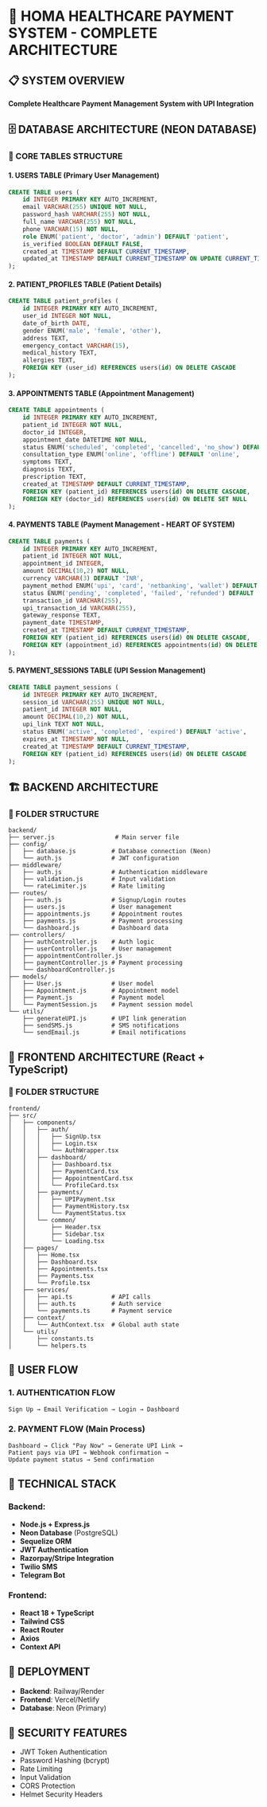 # 🏥 HOMA HEALTHCARE PAYMENT SYSTEM - COMPLETE ARCHITECTURE

## 📋 SYSTEM OVERVIEW
**Complete Healthcare Payment Management System with UPI Integration**

## 🗄️ DATABASE ARCHITECTURE (NEON DATABASE)

### 🎯 CORE TABLES STRUCTURE

#### 1. **USERS TABLE** (Primary User Management)
```sql
CREATE TABLE users (
    id INTEGER PRIMARY KEY AUTO_INCREMENT,
    email VARCHAR(255) UNIQUE NOT NULL,
    password_hash VARCHAR(255) NOT NULL,
    full_name VARCHAR(255) NOT NULL,
    phone VARCHAR(15) NOT NULL,
    role ENUM('patient', 'doctor', 'admin') DEFAULT 'patient',
    is_verified BOOLEAN DEFAULT FALSE,
    created_at TIMESTAMP DEFAULT CURRENT_TIMESTAMP,
    updated_at TIMESTAMP DEFAULT CURRENT_TIMESTAMP ON UPDATE CURRENT_TIMESTAMP
);
```

#### 2. **PATIENT_PROFILES TABLE** (Patient Details)
```sql
CREATE TABLE patient_profiles (
    id INTEGER PRIMARY KEY AUTO_INCREMENT,
    user_id INTEGER NOT NULL,
    date_of_birth DATE,
    gender ENUM('male', 'female', 'other'),
    address TEXT,
    emergency_contact VARCHAR(15),
    medical_history TEXT,
    allergies TEXT,
    FOREIGN KEY (user_id) REFERENCES users(id) ON DELETE CASCADE
);
```

#### 3. **APPOINTMENTS TABLE** (Appointment Management)
```sql
CREATE TABLE appointments (
    id INTEGER PRIMARY KEY AUTO_INCREMENT,
    patient_id INTEGER NOT NULL,
    doctor_id INTEGER,
    appointment_date DATETIME NOT NULL,
    status ENUM('scheduled', 'completed', 'cancelled', 'no_show') DEFAULT 'scheduled',
    consultation_type ENUM('online', 'offline') DEFAULT 'online',
    symptoms TEXT,
    diagnosis TEXT,
    prescription TEXT,
    created_at TIMESTAMP DEFAULT CURRENT_TIMESTAMP,
    FOREIGN KEY (patient_id) REFERENCES users(id) ON DELETE CASCADE,
    FOREIGN KEY (doctor_id) REFERENCES users(id) ON DELETE SET NULL
);
```

#### 4. **PAYMENTS TABLE** (Payment Management - HEART OF SYSTEM)
```sql
CREATE TABLE payments (
    id INTEGER PRIMARY KEY AUTO_INCREMENT,
    patient_id INTEGER NOT NULL,
    appointment_id INTEGER,
    amount DECIMAL(10,2) NOT NULL,
    currency VARCHAR(3) DEFAULT 'INR',
    payment_method ENUM('upi', 'card', 'netbanking', 'wallet') DEFAULT 'upi',
    status ENUM('pending', 'completed', 'failed', 'refunded') DEFAULT 'pending',
    transaction_id VARCHAR(255),
    upi_transaction_id VARCHAR(255),
    gateway_response TEXT,
    payment_date TIMESTAMP,
    created_at TIMESTAMP DEFAULT CURRENT_TIMESTAMP,
    FOREIGN KEY (patient_id) REFERENCES users(id) ON DELETE CASCADE,
    FOREIGN KEY (appointment_id) REFERENCES appointments(id) ON DELETE SET NULL
);
```

#### 5. **PAYMENT_SESSIONS TABLE** (UPI Session Management)
```sql
CREATE TABLE payment_sessions (
    id INTEGER PRIMARY KEY AUTO_INCREMENT,
    session_id VARCHAR(255) UNIQUE NOT NULL,
    patient_id INTEGER NOT NULL,
    amount DECIMAL(10,2) NOT NULL,
    upi_link TEXT NOT NULL,
    status ENUM('active', 'completed', 'expired') DEFAULT 'active',
    expires_at TIMESTAMP NOT NULL,
    created_at TIMESTAMP DEFAULT CURRENT_TIMESTAMP,
    FOREIGN KEY (patient_id) REFERENCES users(id) ON DELETE CASCADE
);
```

## 🏗️ BACKEND ARCHITECTURE

### 📁 FOLDER STRUCTURE
```
backend/
├── server.js                 # Main server file
├── config/
│   ├── database.js          # Database connection (Neon)
│   └── auth.js              # JWT configuration
├── middleware/
│   ├── auth.js              # Authentication middleware
│   ├── validation.js        # Input validation
│   └── rateLimiter.js       # Rate limiting
├── routes/
│   ├── auth.js              # Signup/Login routes
│   ├── users.js             # User management
│   ├── appointments.js      # Appointment routes
│   ├── payments.js          # Payment processing
│   └── dashboard.js         # Dashboard data
├── controllers/
│   ├── authController.js    # Auth logic
│   ├── userController.js    # User management
│   ├── appointmentController.js
│   ├── paymentController.js # Payment processing
│   └── dashboardController.js
├── models/
│   ├── User.js              # User model
│   ├── Appointment.js       # Appointment model
│   ├── Payment.js           # Payment model
│   └── PaymentSession.js    # Payment session model
└── utils/
    ├── generateUPI.js       # UPI link generation
    ├── sendSMS.js           # SMS notifications
    └── sendEmail.js         # Email notifications
```

## 🎨 FRONTEND ARCHITECTURE (React + TypeScript)

### 📁 FOLDER STRUCTURE
```
frontend/
├── src/
│   ├── components/
│   │   ├── auth/
│   │   │   ├── SignUp.tsx
│   │   │   ├── Login.tsx
│   │   │   └── AuthWrapper.tsx
│   │   ├── dashboard/
│   │   │   ├── Dashboard.tsx
│   │   │   ├── PaymentCard.tsx
│   │   │   ├── AppointmentCard.tsx
│   │   │   └── ProfileCard.tsx
│   │   ├── payments/
│   │   │   ├── UPIPayment.tsx
│   │   │   ├── PaymentHistory.tsx
│   │   │   └── PaymentStatus.tsx
│   │   └── common/
│   │       ├── Header.tsx
│   │       ├── Sidebar.tsx
│   │       └── Loading.tsx
│   ├── pages/
│   │   ├── Home.tsx
│   │   ├── Dashboard.tsx
│   │   ├── Appointments.tsx
│   │   ├── Payments.tsx
│   │   └── Profile.tsx
│   ├── services/
│   │   ├── api.ts           # API calls
│   │   ├── auth.ts          # Auth service
│   │   └── payments.ts      # Payment service
│   ├── context/
│   │   └── AuthContext.tsx  # Global auth state
│   └── utils/
│       ├── constants.ts
│       └── helpers.ts
```

## 🔄 USER FLOW

### 1. **AUTHENTICATION FLOW**
```
Sign Up → Email Verification → Login → Dashboard
```

### 2. **PAYMENT FLOW** (Main Process)
```
Dashboard → Click "Pay Now" → Generate UPI Link → 
Patient pays via UPI → Webhook confirmation → 
Update payment status → Send confirmation
```

## 🔧 TECHNICAL STACK

### Backend:
- **Node.js + Express.js**
- **Neon Database** (PostgreSQL)
- **Sequelize ORM**
- **JWT Authentication**
- **Razorpay/Stripe Integration**
- **Twilio SMS**
- **Telegram Bot**

### Frontend:
- **React 18 + TypeScript**
- **Tailwind CSS**
- **React Router**
- **Axios**
- **Context API**

## 🚀 DEPLOYMENT
- **Backend**: Railway/Render
- **Frontend**: Vercel/Netlify
- **Database**: Neon (Primary)

## 🔐 SECURITY FEATURES
- JWT Token Authentication
- Password Hashing (bcrypt)
- Rate Limiting
- Input Validation
- CORS Protection
- Helmet Security Headers
